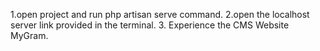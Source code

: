 1.open project and run php artisan serve command.
2.open the localhost server link provided in the terminal.
3. Experience the CMS Website MyGram.
